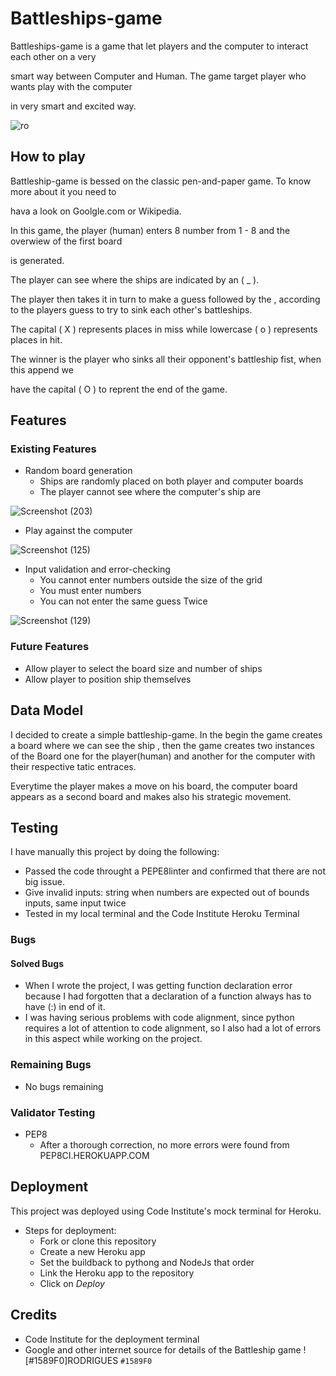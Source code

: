 # Battleships-game

Battleships-game is a game that let  players and the computer to interact each other on a very

smart way between Computer and Human. The game target player who wants  play with the computer
 
in very smart and excited way.



![ro](https://github.com/RodriguesIsrael/A-Battleships-game/assets/122437243/1633e933-9346-4d56-97db-26091400a2c7)


## How to play

Battleship-game is bessed on the classic pen-and-paper game. To know more about it you need to

hava a look on Goolgle.com or Wikipedia.

In this game, the player (human) enters 8 number from 1 - 8 and the overwiew of the first board

is generated.

The player can see where the ships are indicated by an ( _ ).

The player then takes it in turn to make a guess followed by the , according to the players guess to try to sink each other's battleships.

The capital ( X ) represents places in miss while lowercase ( o ) represents places in hit.

The winner is the player who sinks all their opponent's  battleship fist, when this append we
 
have the capital ( O ) to reprent the end of the game.


## Features


### Existing Features
  * Random board generation
    * Ships are randomly placed on both player and computer boards
    * The player cannot see where the computer's ship are 


![Screenshot (203)](https://github.com/RodriguesIsrael/A-Battleships-game/assets/122437243/ef114283-5c03-4f40-b611-60b63c0143d8)

  * Play against the computer
 

![Screenshot (125)](https://github.com/RodriguesIsrael/A-Battleships-game/assets/122437243/7eddb390-abc8-40f8-870c-a81fe1704f92)
    
  
  * Input validation and error-checking
    * You cannot enter numbers outside the size of the grid
    * You must enter numbers
    * You can not enter the same guess Twice
   

![Screenshot (129)](https://github.com/RodriguesIsrael/A-Battleships-game/assets/122437243/b4bd4768-d6c5-42bf-917f-4aebc80e1a7f)


### Future Features

  * Allow player to select the board size and number of ships
  * Allow player to position ship themselves

## Data Model

I decided to create a simple battleship-game. In the begin  the game creates a board where we can see the ship , then the game creates two instances of the Board one for the player(human) and another for the computer with  their respective tatic entraces.

Everytime the player makes a move on his board, the computer board appears as a second board and makes also his strategic movement.

## Testing
I have manually this project by doing the following:
 
  * Passed the code throught a PEPE8linter and confirmed that there are not big issue.
  * Give invalid inputs: string when numbers are expected out of bounds inputs, same input twice
  * Tested in my local terminal and the Code Institute Heroku Terminal

### Bugs

#### Solved Bugs
  * When I wrote the project, I was getting function declaration  error because I had forgotten 
  that a declaration of a function always has to have (:) in end of it.
  * I was having serious problems with code alignment, since python requires a lot of attention to code alignment, so I also had a lot of errors in this aspect while working on the project.
### Remaining Bugs
  * No bugs remaining

### Validator Testing
  * PEP8
    *  After a thorough correction, no more errors were found from PEP8CI.HEROKUAPP.COM

## Deployment

This project was deployed using Code Institute's mock terminal for Heroku.
  * Steps for deployment:
      *  Fork or clone this repository
      *  Create a new Heroku app
      *  Set the buildback to pythong and NodeJs that order
      *  Link the Heroku app to the repository
      *  Click on *Deploy*

## Credits
  * Code Institute for the deployment terminal
  * Google and other internet source for details of the Battleship game
![#1589F0]RODRIGUES `#1589F0`

